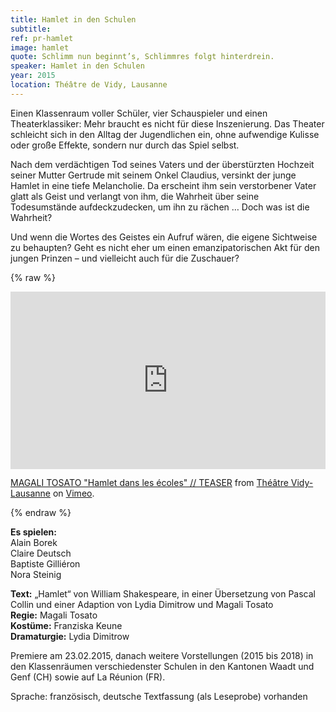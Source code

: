 ```yaml
---
title: Hamlet in den Schulen
subtitle: 
ref: pr-hamlet
image: hamlet
quote: Schlimm nun beginnt’s, Schlimmres folgt hinterdrein.
speaker: Hamlet in den Schulen
year: 2015
location: Théâtre de Vidy, Lausanne
---
```


Einen Klassenraum voller Schüler, vier Schauspieler und einen Theaterklassiker: Mehr braucht es nicht für diese Inszenierung. Das Theater schleicht sich in den Alltag der Jugendlichen ein, ohne aufwendige Kulisse oder große Effekte, sondern nur durch das Spiel selbst.

Nach dem verdächtigen Tod seines Vaters und der überstürzten Hochzeit seiner Mutter Gertrude mit seinem Onkel Claudius, versinkt der junge Hamlet in eine tiefe Melancholie. Da erscheint ihm sein verstorbener Vater glatt als Geist und verlangt von ihm, die Wahrheit über seine Todesumstände aufdeckzudecken, um ihn zu rächen … Doch was ist die Wahrheit?

Und wenn die Wortes des Geistes ein Aufruf wären, die eigene Sichtweise zu behaupten? Geht es nicht eher um einen emanzipatorischen Akt für den jungen Prinzen – und vielleicht auch für die Zuschauer?

{% raw %}
<div style="padding:56.25% 0 0 0;position:relative;"><iframe src="https://player.vimeo.com/video/137587181" style="position:absolute;top:0;left:0;width:100%;height:100%;" frameborder="0" allow="autoplay; fullscreen" allowfullscreen></iframe></div><script src="https://player.vimeo.com/api/player.js"></script>
<p><a href="https://vimeo.com/137587181">MAGALI TOSATO &quot;Hamlet dans les &eacute;coles&quot; // TEASER</a> from <a href="https://vimeo.com/theatredevidy">Th&eacute;&acirc;tre Vidy-Lausanne</a> on <a href="https://vimeo.com">Vimeo</a>.</p>
{% endraw %}

**Es spielen:**  
Alain Borek  
Claire Deutsch  
Baptiste Gilliéron  
Nora Steinig  

**Text:** „Hamlet“ von William Shakespeare, in einer Übersetzung von Pascal Collin und einer Adaption von Lydia Dimitrow und Magali Tosato  
**Regie:** Magali Tosato  
**Kostüme:** Franziska Keune  
**Dramaturgie:** Lydia Dimitrow  

Premiere am 23.02.2015, danach weitere Vorstellungen (2015 bis 2018) in den Klassenräumen verschiedenster Schulen in den Kantonen Waadt und Genf (CH) sowie auf La Réunion (FR).

Sprache: französisch, deutsche Textfassung (als Leseprobe) vorhanden
